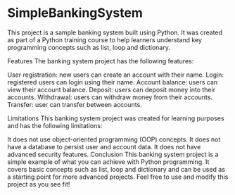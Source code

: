 # SimpleBankingSystem
This project is a sample banking system built using Python. 
It was created as part of a Python training course to help learners understand key programming concepts such as list, loop and dictionary.

Features
The banking system project has the following features:

User registration: new users can create an account with their name.
Login: registered users can login using their name.
Account balance: users can view their account balance.
Deposit: users can deposit money into their accounts.
Withdrawal: users can withdraw money from their accounts.
Transfer: user can transfer between accounts. 


Limitations
This banking system project was created for learning purposes and has the following limitations:

It does not use object-oriented programming (OOP) concepts.
It does not have a database to persist user and account data.
It does not have advanced security features.
Conclusion
This banking system project is a simple example of what you can achieve with Python programming.
It covers basic concepts such as list, loop and dictionary and can be used as a starting point for more advanced projects.
Feel free to use and modify this project as you see fit!
